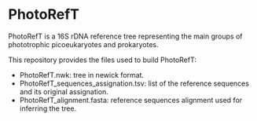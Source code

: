 # PhotoRefT
PhotoRefT is a 16S rDNA reference tree representing the main groups of phototrophic picoeukaryotes and prokaryotes.

This repository provides the files used to build PhotoRefT:

- PhotoRefT.nwk: tree in newick format.
- PhotoRefT_sequences_assignation.tsv: list of the reference sequences and its original assignation. 
- PhotoRefT_alignment.fasta: reference sequences alignment used for inferring the tree. 
